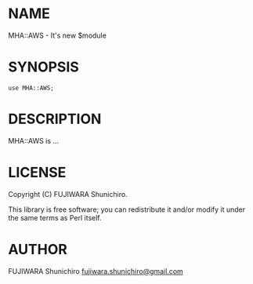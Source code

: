 # NAME

MHA::AWS - It's new $module

# SYNOPSIS

    use MHA::AWS;

# DESCRIPTION

MHA::AWS is ...

# LICENSE

Copyright (C) FUJIWARA Shunichiro.

This library is free software; you can redistribute it and/or modify
it under the same terms as Perl itself.

# AUTHOR

FUJIWARA Shunichiro <fujiwara.shunichiro@gmail.com>
